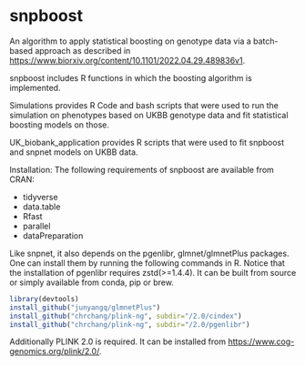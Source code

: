 # snpboost
An algorithm to apply statistical boosting on genotype data via a batch-based approach as described in https://www.biorxiv.org/content/10.1101/2022.04.29.489836v1.

snpboost includes R functions in which the boosting algorithm is implemented.

Simulations provides R Code and bash scripts that were used to run the simulation on phenotypes based on UKBB genotype data and fit statistical boosting models on those.

UK_biobank_application provides R scripts that were used to fit snpboost and snpnet models on UKBB data.

Installation:
The following requirements of snpboost are available from CRAN:
  - tidyverse
  - data.table
  - Rfast
  - parallel
  - dataPreparation
    
Like snpnet, it also depends on the pgenlibr, glmnet/glmnetPlus packages. One can install them by running the following commands in R. Notice that the installation of pgenlibr requires zstd(>=1.4.4). It can be built from source or simply available from conda, pip or brew.

```r
library(devtools)
install_github("junyangq/glmnetPlus")
install_github("chrchang/plink-ng", subdir="/2.0/cindex")
install_github("chrchang/plink-ng", subdir="/2.0/pgenlibr")
```

Additionally PLINK 2.0 is required. It can be installed from https://www.cog-genomics.org/plink/2.0/.
